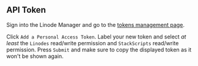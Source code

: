 ## API Token

Sign into the Linode Manager and go to the
[tokens management page](https://cloud.linode.com/profile/tokens).

Click `Add a Personal Access Token`. Label your new token and select *at least* the
`Linodes` read/write permission and `StackScripts` read/write permission. 
Press `Submit` and make sure to copy the displayed token
as it won't be shown again.
